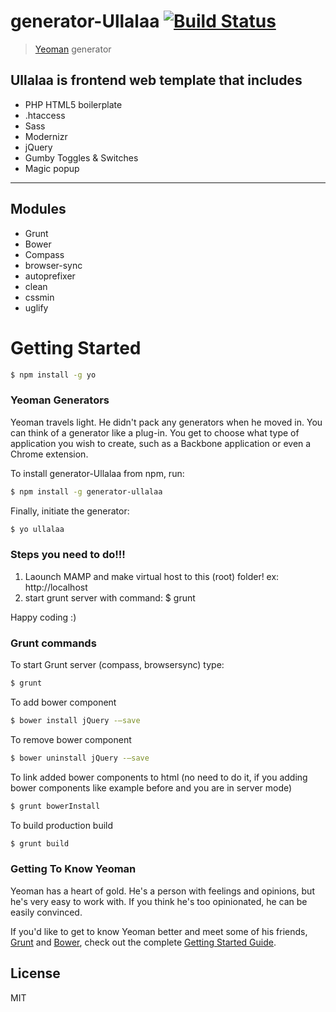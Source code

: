 # generator-Ullalaa [![Build Status](https://secure.travis-ci.org/cherijs/generator-ullalaa.png?branch=master)](https://travis-ci.org/cherijs/generator-ullalaa)

> [Yeoman](http://yeoman.io) generator


## Ullalaa is frontend web template that includes
- PHP HTML5 boilerplate
- .htaccess
- Sass
- Modernizr
- jQuery
- Gumby Toggles & Switches
- Magic popup
 
---
## Modules
- Grunt
- Bower
- Compass
- browser-sync
- autoprefixer
- clean
- cssmin
- uglify


# Getting Started


```bash
$ npm install -g yo
```

### Yeoman Generators

Yeoman travels light. He didn't pack any generators when he moved in. You can think of a generator like a plug-in. You get to choose what type of application you wish to create, such as a Backbone application or even a Chrome extension.

To install generator-Ullalaa from npm, run:

```bash
$ npm install -g generator-ullalaa
```

Finally, initiate the generator:

```bash
$ yo ullalaa
```



### Steps you need to do!!!

1. Laounch MAMP and make virtual host to this (root) folder! ex: http://localhost
2. start grunt server with command: $ grunt

Happy coding :)


### Grunt commands

To start Grunt server (compass, browsersync) type:

```bash
$ grunt
```

To add bower component
```bash
$ bower install jQuery -—save
```

To remove bower component
```bash
$ bower uninstall jQuery -—save
```

To link added bower components to html (no need to do it, if you adding bower components like example before and you are in server mode)
```bash
$ grunt bowerInstall
```


 To build production build

```bash
$ grunt build
```


### Getting To Know Yeoman

Yeoman has a heart of gold. He's a person with feelings and opinions, but he's very easy to work with. If you think he's too opinionated, he can be easily convinced.

If you'd like to get to know Yeoman better and meet some of his friends, [Grunt](http://gruntjs.com) and [Bower](http://bower.io), check out the complete [Getting Started Guide](https://github.com/yeoman/yeoman/wiki/Getting-Started).


## License

MIT
